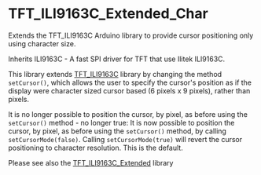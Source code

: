 # TFT_ILI9163C_Extended_Char
Extends the TFT_ILI9163C Arduino library to provide cursor positioning only using character size.

Inherits	ILI9163C - A fast SPI driver for TFT that use Ilitek ILI9163C.

This library extends [TFT_ILI9163C](https://github.com/sumotoy/TFT_ILI9163C) library by changing the method `setCursor()`, which allows the user to specify the cursor's position as if the display were character sized cursor based (6 pixels x 9 pixels), rather than pixels. 

It is no longer possible to position the cursor, by pixel, as before using the `setCursor()` method - no longer true:
It is now possible to position the cursor, by pixel, as before using the `setCursor()` method, by calling `setCursorMode(false)`.
Calling `setCursorMode(true)` will revert the cursor positioning to character resolution. This is the default.

Please see also the [TFT_ILI9163C_Extended](https://github.com/greenonline/TFT_ILI9163C_Extended) library
